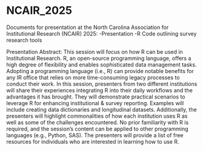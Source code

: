 # NCAIR_2025
Documents for presentation at the North Carolina Association for Institutional Research (NCAIR) 2025:
-Presentation
-R Code outlining survey research tools


Presentation Abstract:
This session will focus on how R can be used in Institutional Research. R, an open-source programming language, offers a high degree of flexibility and enables sophisticated data management tasks. Adopting a programming language (i.e., R) can provide notable benefits for any IR office that relies on more time-consuming legacy processes to conduct their work. In this session, presenters from two different institutions will share their experiences integrating R into their daily workflows and the advantages it has brought. They will demonstrate practical scenarios to leverage R for enhancing institutional & survey reporting. Examples will include creating data dictionaries and longitudinal datasets. Additionally, the presenters will highlight commonalities of how each institution uses R as well as some of the challenges encountered. No prior familiarity with R is required, and the session’s content can be applied to other programming languages (e.g., Python, SAS). The presenters will provide a list of free resources for individuals who are interested in learning how to use R.
